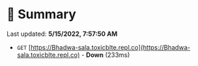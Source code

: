 # 📖 Summary
Last updated: **5/15/2022, 7:57:50 AM**

- `GET` [https://Bhadwa-sala.toxicblte.repl.co](https://Bhadwa-sala.toxicblte.repl.co) - **Down** (233ms)
